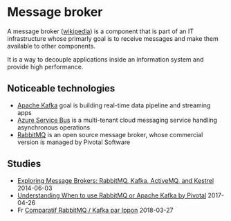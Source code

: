 # Message broker

A message broker ([wikipedia](https://en.wikipedia.org/wiki/Message_broker)) is a component that is part of an IT infrastructure whose primarly goal is to receive messages and make them available to other components.

It is a way to decouple applications inside an information system and provide high performance.

## Noticeable technologies

* [Apache Kafka](../apache/kafka.md) goal is building real-time data pipeline and streaming apps
* [Azure Service Bus](../azure/azureservicebus.md) is a multi-tenant cloud messaging service handling asynchronous operations
* [RabbitMQ](../rabbitmq.md) is an open source message broker, whose commercial version is managed by Pivotal Software

## Studies

* [Exploring Message Brokers: RabbitMQ, Kafka, ActiveMQ, and Kestrel](https://dzone.com/articles/exploring-message-brokers) 2014-06-03
* [Understanding When to use RabbitMQ or Apache Kafka by Pivotal](https://content.pivotal.io/blog/understanding-when-to-use-rabbitmq-or-apache-kafka) 2017-04-26
* Fr [Comparatif RabbitMQ / Kafka par Ippon](https://blog.ippon.fr/2018/03/27/comparatif-rabbitmq-kafka/) 2018-03-27

